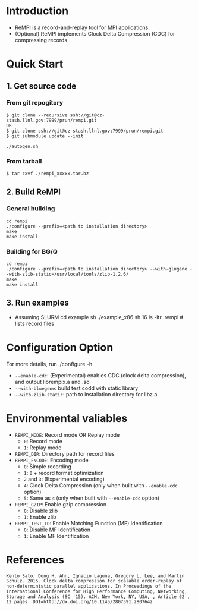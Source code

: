 
# Introduction

 * ReMPI is a record-and-replay tool for MPI applications.
 * (Optional) ReMPI implements Clock Delta Compression (CDC) for compressing records

# Quick Start

## 1. Get source code 

### From git repogitory

    $ git clone --recursive ssh://git@cz-stash.llnl.gov:7999/prun/rempi.git
    OR
    $ git clone ssh://git@cz-stash.llnl.gov:7999/prun/rempi.git
    $ git submodule update --init

    ./autogen.sh

### From tarball

    $ tar zxvf ./rempi_xxxxx.tar.bz

## 2. Build ReMPI

### General building

    cd rempi
    ./configure --prefix=<path to installation directory>
    make 
    make install

### Building for BG/Q 

    cd rempi
    ./configure --prefix=<path to installation directory> --with-glugene --with-zlib-static=/usr/local/tools/zlib-1.2.6/
    make 
    make install


## 3. Run examples

  * Assuming SLURM
     cd example
     sh ./example_x86.sh 16
     ls -ltr .rempi # lists record files

# Configuration Option

For more details, run ./configure -h  

  * `--enable-cdc`: (Experimental) enables CDC (clock delta compression), and output librempix.a and .so
  * `--with-bluegene`: build test codd with static library
  * `--with-zlib-static`: path to installation directory for libz.a


# Environmental valiables

 * `REMPI_MODE`: Record mode OR Replay mode
     * `0`: Record mode
     * `1`: Replay mode
 * `REMPI_DIR`: Directory path for record files
 * `REMPI_ENCODE`: Encoding mode
     * `0`: Simple recording 
     * `1`: `0` + record format optimization
     * `2` and `3`: (Experimental encoding)
     * `4`: Clock Delta Compression (only when built with `--enable-cdc` option)
     * `5`: Same as `4` (only when built with `--enable-cdc` option)
 * `REMPI_GZIP`: Enable gzip compression
     * `0`: Disable zlib
     * `1`: Enable zlib
 * `REMPI_TEST_ID`: Enable Matching Function (MF) Identification
     * `0`: Disable MF Identification
     * `1`: Enable MF Identification

# References

    Kento Sato, Dong H. Ahn, Ignacio Laguna, Gregory L. Lee, and Martin Schulz. 2015. Clock delta compression for scalable order-replay of non-deterministic parallel applications. In Proceedings of the International Conference for High Performance Computing, Networking, Storage and Analysis (SC '15). ACM, New York, NY, USA, , Article 62 , 12 pages. DOI=http://dx.doi.org/10.1145/2807591.2807642
